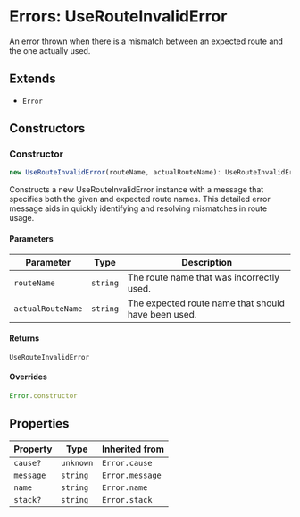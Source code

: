 # Errors: UseRouteInvalidError

An error thrown when there is a mismatch between an expected route and the one actually used.

## Extends

- `Error`

## Constructors

### Constructor

```ts
new UseRouteInvalidError(routeName, actualRouteName): UseRouteInvalidError;
```

Constructs a new UseRouteInvalidError instance with a message that specifies both the given and expected route names.
This detailed error message aids in quickly identifying and resolving mismatches in route usage.

#### Parameters

| Parameter | Type | Description |
| ------ | ------ | ------ |
| `routeName` | `string` | The route name that was incorrectly used. |
| `actualRouteName` | `string` | The expected route name that should have been used. |

#### Returns

`UseRouteInvalidError`

#### Overrides

```ts
Error.constructor
```

## Properties

| Property | Type | Inherited from |
| ------ | ------ | ------ |
| <a id="cause"></a> `cause?` | `unknown` | `Error.cause` |
| <a id="message"></a> `message` | `string` | `Error.message` |
| <a id="name"></a> `name` | `string` | `Error.name` |
| <a id="stack"></a> `stack?` | `string` | `Error.stack` |
